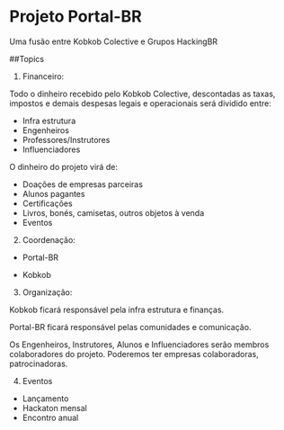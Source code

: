 # Projeto Portal-BR

Uma fusão entre Kobkob Colective e Grupos HackingBR

##Topics 

1. Financeiro:

Todo o dinheiro recebido pelo Kobkob Colective, descontadas as taxas, impostos e demais despesas legais e operacionais será dividido entre:

- Infra estrutura
- Engenheiros
- Professores/Instrutores
- Influenciadores

O dinheiro do projeto virá de:

- Doações de empresas parceiras
- Alunos pagantes
- Certificações
- Livros, bonés, camisetas, outros objetos à venda
- Eventos 

2. Coordenação:

* Portal-BR
  
* Kobkob
 

3. Organização:

Kobkob ficará responsável pela infra estrutura e finanças.

Portal-BR ficará responsável pelas comunidades e comunicação.

Os Engenheiros, Instrutores, Alunos e Influenciadores serão membros colaboradores do projeto. Poderemos ter empresas colaboradoras, patrocinadoras.

4. Eventos

- Lançamento
- Hackaton mensal
- Encontro anual
